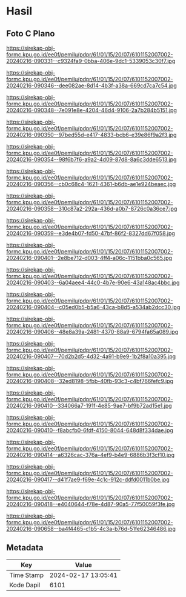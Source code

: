 # Hasil

## Foto C Plano

https://sirekap-obj-formc.kpu.go.id/ee0f/pemilu/pdpr/61/01/15/20/07/6101152007002-20240216-090331--c9324fa9-0bba-406e-9dc1-5339053c30f7.jpg

https://sirekap-obj-formc.kpu.go.id/ee0f/pemilu/pdpr/61/01/15/20/07/6101152007002-20240216-090346--dee082ae-8d14-4b3f-a38a-669cd7ca7c54.jpg

https://sirekap-obj-formc.kpu.go.id/ee0f/pemilu/pdpr/61/01/15/20/07/6101152007002-20240216-090348--7e091e8e-4204-46d4-9106-2a7b284b5151.jpg

https://sirekap-obj-formc.kpu.go.id/ee0f/pemilu/pdpr/61/01/15/20/07/6101152007002-20240216-090350--97bed55d-e417-4833-bcb6-e39e86f9a2f3.jpg

https://sirekap-obj-formc.kpu.go.id/ee0f/pemilu/pdpr/61/01/15/20/07/6101152007002-20240216-090354--98f6b7f6-a9a2-4d09-87d8-8a6c3dde6513.jpg

https://sirekap-obj-formc.kpu.go.id/ee0f/pemilu/pdpr/61/01/15/20/07/6101152007002-20240216-090356--cb0c68c4-1621-4361-b6db-ae1e924beaec.jpg

https://sirekap-obj-formc.kpu.go.id/ee0f/pemilu/pdpr/61/01/15/20/07/6101152007002-20240216-090358--310c87a2-292a-436d-a0b7-8726c0a36ce7.jpg

https://sirekap-obj-formc.kpu.go.id/ee0f/pemilu/pdpr/61/01/15/20/07/6101152007002-20240216-090359--e3de4b07-fd50-47bf-86f2-8327dd67f058.jpg

https://sirekap-obj-formc.kpu.go.id/ee0f/pemilu/pdpr/61/01/15/20/07/6101152007002-20240216-090401--2e8be712-d003-4ff4-a06c-1151bba0c565.jpg

https://sirekap-obj-formc.kpu.go.id/ee0f/pemilu/pdpr/61/01/15/20/07/6101152007002-20240216-090403--6a04aee4-44c0-4b7e-90e6-43a148ac4bbc.jpg

https://sirekap-obj-formc.kpu.go.id/ee0f/pemilu/pdpr/61/01/15/20/07/6101152007002-20240216-090404--c05ed0b5-b5a6-43ca-b8d5-a534ab2dcc30.jpg

https://sirekap-obj-formc.kpu.go.id/ee0f/pemilu/pdpr/61/01/15/20/07/6101152007002-20240216-090406--48e8a39a-2481-4370-88a9-6794fa65a089.jpg

https://sirekap-obj-formc.kpu.go.id/ee0f/pemilu/pdpr/61/01/15/20/07/6101152007002-20240216-090407--70d2b2d5-4d32-4a91-b9e9-1b2f8a10a395.jpg

https://sirekap-obj-formc.kpu.go.id/ee0f/pemilu/pdpr/61/01/15/20/07/6101152007002-20240216-090408--32ed8198-5fbb-40fb-93c3-c4bf766fefc9.jpg

https://sirekap-obj-formc.kpu.go.id/ee0f/pemilu/pdpr/61/01/15/20/07/6101152007002-20240216-090410--334066a7-191f-4e85-9ae7-bf9b72ad15e1.jpg

https://sirekap-obj-formc.kpu.go.id/ee0f/pemilu/pdpr/61/01/15/20/07/6101152007002-20240216-090410--f8abcfb0-6fdf-4150-8044-648d8f334dae.jpg

https://sirekap-obj-formc.kpu.go.id/ee0f/pemilu/pdpr/61/01/15/20/07/6101152007002-20240216-090414--a6326cac-376a-4ef9-b4e9-6886b3f3cf10.jpg

https://sirekap-obj-formc.kpu.go.id/ee0f/pemilu/pdpr/61/01/15/20/07/6101152007002-20240216-090417--d41f7ae9-f69e-4c1c-912c-ddfd0011b0be.jpg

https://sirekap-obj-formc.kpu.go.id/ee0f/pemilu/pdpr/61/01/15/20/07/6101152007002-20240216-090418--e4040644-f78e-4d87-90a5-77f50059f3fe.jpg

https://sirekap-obj-formc.kpu.go.id/ee0f/pemilu/pdpr/61/01/15/20/07/6101152007002-20240216-090658--ba4f4465-c1b5-4c3a-b76d-51fe62346486.jpg


## Metadata

| Key        | Value               |
| ---------- | ------------------- |
| Time Stamp | 2024-02-17 13:05:41 |
| Kode Dapil | 6101                |



